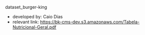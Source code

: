 dataset_burger-king
- developed by: Caio Dias
- relevant link: https://bk-cms-dev.s3.amazonaws.com/Tabela-Nutricional-Geral.pdf
